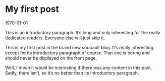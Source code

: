 # My first post

<time id="post-date">1970-01-01</time>

This is an introductory paragraph. It’s long and only interesting for the really dedicated readers.
Everyone else will just skip it.

<p id="post-excerpt">
This is my first post in the brand new soupault blog. It’s really interesting, except for its
introductory paragraph of course. That one is boring and should never be displayed on the front page.
</p>

Well, I mean it would be interesting if there was any content in this post. Sadly, there isn’t,
so it’s no better than its introductory paragraph.